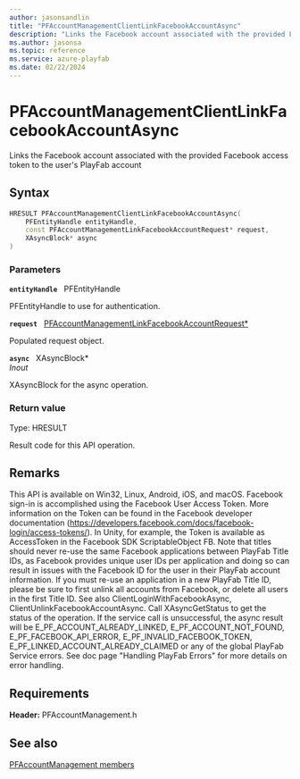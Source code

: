 ```yaml
---
author: jasonsandlin
title: "PFAccountManagementClientLinkFacebookAccountAsync"
description: "Links the Facebook account associated with the provided Facebook access token to the user's PlayFab account"
ms.author: jasonsa
ms.topic: reference
ms.service: azure-playfab
ms.date: 02/22/2024
---
```


# PFAccountManagementClientLinkFacebookAccountAsync  

Links the Facebook account associated with the provided Facebook access token to the user's PlayFab account  

## Syntax  
  
```cpp
HRESULT PFAccountManagementClientLinkFacebookAccountAsync(  
    PFEntityHandle entityHandle,  
    const PFAccountManagementLinkFacebookAccountRequest* request,  
    XAsyncBlock* async  
)  
```  
  
### Parameters  
  
**`entityHandle`** &nbsp; PFEntityHandle  
  
PFEntityHandle to use for authentication.  
  
**`request`** &nbsp; [PFAccountManagementLinkFacebookAccountRequest*](../../pfaccountmanagementtypes/structs/pfaccountmanagementlinkfacebookaccountrequest.md)  
  
Populated request object.  
  
**`async`** &nbsp; XAsyncBlock*  
*_Inout_*  
  
XAsyncBlock for the async operation.  
  
  
### Return value
Type: HRESULT
  
Result code for this API operation.
  
## Remarks  
  
This API is available on Win32, Linux, Android, iOS, and macOS. Facebook sign-in is accomplished using the Facebook User Access Token. More information on the Token can be found in the Facebook developer documentation (https://developers.facebook.com/docs/facebook-login/access-tokens/). In Unity, for example, the Token is available as AccessToken in the Facebook SDK ScriptableObject FB. Note that titles should never re-use the same Facebook applications between PlayFab Title IDs, as Facebook provides unique user IDs per application and doing so can result in issues with the Facebook ID for the user in their PlayFab account information. If you must re-use an application in a new PlayFab Title ID, please be sure to first unlink all accounts from Facebook, or delete all users in the first Title ID. See also ClientLoginWithFacebookAsync, ClientUnlinkFacebookAccountAsync. Call XAsyncGetStatus to get the status of the operation. If the service call is unsuccessful, the async result will be E_PF_ACCOUNT_ALREADY_LINKED, E_PF_ACCOUNT_NOT_FOUND, E_PF_FACEBOOK_API_ERROR, E_PF_INVALID_FACEBOOK_TOKEN, E_PF_LINKED_ACCOUNT_ALREADY_CLAIMED or any of the global PlayFab Service errors. See doc page "Handling PlayFab Errors" for more details on error handling.
  
## Requirements  
  
**Header:** PFAccountManagement.h
  
## See also  
[PFAccountManagement members](../pfaccountmanagement_members.md)  

  
  
